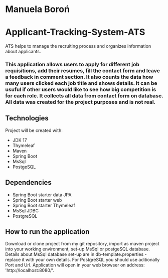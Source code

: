 # Manuela Boroń

# Applicant-Tracking-System-ATS
ATS helps to manage the recruiting process and organizes information about applicants.

### This application allows users to apply for different job requisitions, add their resumes, fill the contact form and leave a feedback in comment section. It also counts the data how many users clicked each job title and shows details. It can be usuful if other users would like to see how big competition is for each role. It collects all data from contact form on database. All data was created for the project purposes and is not real.

## Technologies
Project will be created with:
* JDK 17
* Thymeleaf
* Maven
* Spring Boot
* MsSql
* PostgeSQL

## Dependencies
* Spring Boot starter data JPA
* Spring Boot starter web
* Spring Boot starter Thymeleaf
* MsSql JDBC
* PostgreSQL

## How to run the application
Download or clone project from my git repository, import as maven project into your working environment, set-up MsSql or postgeSQL database. Details about MsSql database set-up are in db-template.properties - replace it with your own details. For PostgreSQL you should use aditionally Port and Url.  Application will open in your web browser on address: 'http://localhost:8080/'.


